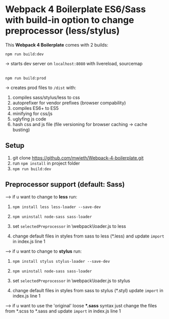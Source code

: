 # Webpack 4 Boilerplate ES6/Sass with build-in option to change preprocessor (less/stylus)
This <strong>Webpack 4 Boilerplate</strong> comes with 2 builds:

```
npm run build:dev
```
-> starts dev server on <code>localhost:8080</code> with livereload, sourcemap<br><br>

```
npm run build:prod
```
-> creates prod files to <code>/dist</code> with:

  1. compiles sass/stylus/less to css <br>
  2. autoprefixer for vendor prefixes (browser compability) <br>
  3. compiles ES6+ to ES5 <br>
  4. minifying for css/js <br>
  5. uglyfing js code <br>
  6. hash css and js file (file versioning for browser caching -> cache busting) <br>

## Setup
1. git clone https://github.com/mwieth/Webpack-4-boilerplate.git
2. run <code>npm install</code> in project folder
3. <code>npm run build:dev</code>

## Preprocessor support (default: Sass)

--> if u want to change to <strong>less</strong> run:

  1. <code>npm install less less-loader --save-dev</code>
  2. <code>npm uninstall node-sass sass-loader</code>

  3. set <code>selectedPreprocessor</code> in \webpack\loader.js to less

  4. change default files in styles from sass to less (*.less) and update <code>import</code> in index.js line 1

--> if u want to change to <strong>stylus</strong> run:

  1. <code>npm install stylus stylus-loader --save-dev</code>
  2. <code>npm uninstall node-sass sass-loader</code>

  3. set <code>selectedPreprocessor</code> in \webpack\loader.js to stylus

  4. change default files in styles from sass to stylus (*.styl) update <code>import</code> in index.js line 1

--> if u want to use the 'original' loose <strong>*.sass</strong> syntax just change the files from
*.scss to *.sass and update <code>import</code> in index.js line 1
